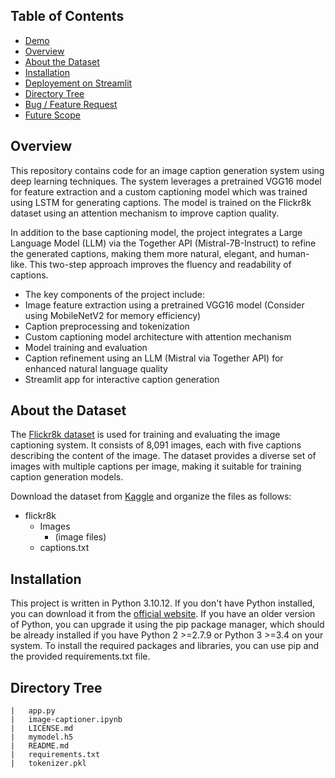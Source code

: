 ## Table of Contents

- [Demo](#demo)
- [Overview](#overview)
- [About the Dataset](#about-the-dataset)
- [Installation](#installation)
- [Deployement on Streamlit](#deployement-on-streamlit)
- [Directory Tree](#directory-tree)
- [Bug / Feature Request](#bug--feature-request)
- [Future Scope](#future-scope)

## Overview

This repository contains code for an image caption generation system using deep learning techniques. The system leverages a pretrained VGG16 model for feature extraction and a custom captioning model which was trained using LSTM for generating captions. The model is trained on the Flickr8k dataset using an attention mechanism to improve caption quality.

In addition to the base captioning model, the project integrates a Large Language Model (LLM) via the Together API (Mistral-7B-Instruct) to refine the generated captions, making them more natural, elegant, and human-like. This two-step approach improves the fluency and readability of captions.

- The key components of the project include:
- Image feature extraction using a pretrained VGG16 model (Consider using MobileNetV2 for memory efficiency)
- Caption preprocessing and tokenization
- Custom captioning model architecture with attention mechanism
- Model training and evaluation
- Caption refinement using an LLM (Mistral via Together API) for enhanced natural language quality
- Streamlit app for interactive caption generation

## About the Dataset

The [Flickr8k dataset](https://www.kaggle.com/adityajn105/flickr8k) is used for training and evaluating the image captioning system. It consists of 8,091 images, each with five captions describing the content of the image. The dataset provides a diverse set of images with multiple captions per image, making it suitable for training caption generation models.

Download the dataset from [Kaggle](https://www.kaggle.com/adityajn105/flickr8k) and organize the files as follows:

- flickr8k
  - Images
    - (image files)
  - captions.txt

## Installation

This project is written in Python 3.10.12. If you don't have Python installed, you can download it from the [official website](https://www.python.org/downloads/). If you have an older version of Python, you can upgrade it using the pip package manager, which should be already installed if you have Python 2 >=2.7.9 or Python 3 >=3.4 on your system.
To install the required packages and libraries, you can use pip and the provided requirements.txt file.

## Directory Tree

```
|   app.py
|   image-captioner.ipynb
|   LICENSE.md
|   mymodel.h5
|   README.md
|   requirements.txt
|   tokenizer.pkl
```
